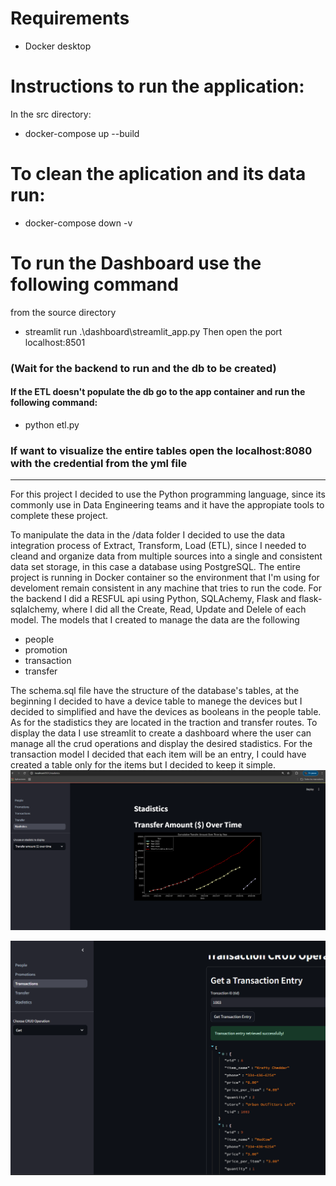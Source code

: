 # Requirements

- Docker desktop

# Instructions to run the application:

In the src directory:

- docker-compose up --build

#### 

# To clean the aplication and its data run:

- docker-compose down -v

# To run the Dashboard use the following command

from the source directory
- streamlit run .\dashboard\streamlit_app.py
Then open the port localhost:8501

### (Wait for the backend to run and the db to be created)

#### If the ETL doesn't populate the db go to the app container and run the following command:
- python etl.py

### If want to visualize the entire tables open the localhost:8080 with the credential from the yml file

--- 

For this project I decided to use the Python programming language, since its commonly use in Data Engineering teams and it have the appropiate tools to complete these project.

To manipulate the data in the /data folder I decided to use the data integration process of Extract, Transform, Load (ETL), since I needed to cleand and organize data from multiple sources into a single and consistent data set storage, in this case a database using PostgreSQL. The entire project is running in Docker container so the environment that I'm using for develoment remain consistent in any machine that tries to run the code. For the backend I did a RESFUL api using Python, SQLAchemy, Flask and flask-sqlalchemy, where I did all the Create, Read, Update and Delele of each model. The models that I created to manage the data are the following

- people
- promotion
- transaction
- transfer

The schema.sql file have the structure of the database's tables, at the beginning I decided to have a device table to manege the devices but I decided to simplified and have the devices as booleans in the people table. As for the stadistics they are located in the traction and transfer routes. To display the data I use streamlit to create a dashboard where the user can manage all the crud operations and display the desired stadistics. For the transaction model I decided that each item will be an entry, I could have created a table only for the items but I decided to keep it simple.
![alt text](image.png)

![alt text](image-1.png)